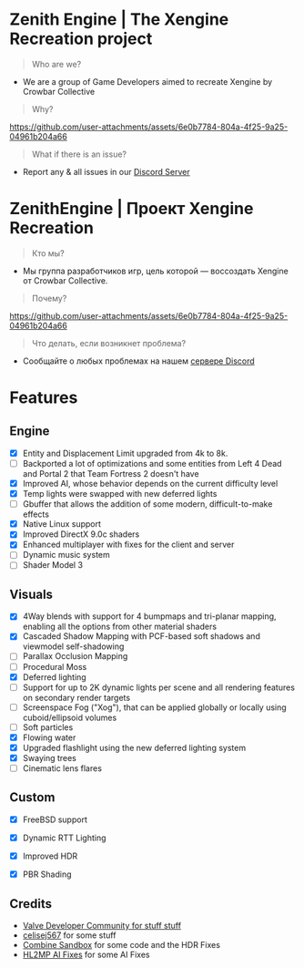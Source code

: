 # Zenith Engine | The Xengine Recreation project
> Who are we?
- We are a group of Game Developers aimed to recreate Xengine by Crowbar Collective
> Why?

https://github.com/user-attachments/assets/6e0b7784-804a-4f25-9a25-04961b204a66

> What if there is an issue?
- Report any & all issues in our [Discord Server](https://discord.gg/zUFpD4WKrW)

# ZenithEngine | Проект Xengine Recreation
>Кто мы?
- Мы группа разработчиков игр, цель которой — воссоздать Xengine от Crowbar Collective.
> Почему?

https://github.com/user-attachments/assets/6e0b7784-804a-4f25-9a25-04961b204a66

> Что делать, если возникнет проблема?
- Сообщайте о любых проблемах на нашем [сервере Discord](https://discord.gg/zUFpD4WKrW)

# Features
## Engine
- [X] Entity and Displacement Limit upgraded from 4k to 8k.
- [ ] Backported a lot of optimizations and some entities from  Left 4 Dead and Portal 2 that  Team Fortress 2 doesn't have
- [X] Improved AI, whose behavior depends on the current difficulty level
- [X] Temp lights were swapped with new deferred lights
- [ ] Gbuffer that allows the addition of some modern, difficult-to-make effects
- [X] Native  Linux support
- [X] Improved DirectX 9.0c shaders
- [X] Enhanced multiplayer with fixes for the client and server
- [ ] Dynamic music system
- [ ] Shader Model 3
## Visuals
- [X] 4Way blends with support for 4 bumpmaps and tri-planar mapping, enabling all the options from other material shaders
- [X] Cascaded Shadow Mapping with PCF-based soft shadows and viewmodel self-shadowing
- [ ] Parallax Occlusion Mapping
- [ ] Procedural Moss
- [X] Deferred lighting
- [ ] Support for up to 2K dynamic lights per scene and all rendering features on secondary render targets
- [ ] Screenspace Fog ("Xog"), that can be applied globally or locally using cuboid/ellipsoid volumes
- [ ] Soft particles
- [X] Flowing water
- [X] Upgraded flashlight using the new deferred lighting system
- [X] Swaying trees
- [ ] Cinematic lens flares
## Custom
- [X] FreeBSD support
- [X] Dynamic RTT Lighting
- [X] Improved HDR
- [X] PBR Shading 


## Credits
- [Valve Developer Community for stuff stuff](https://developer.valvesoftware.com/)
- [celisej567](https://github.com/celisej567) for some stuff
- [Combine Sandbox](https://combine-sandbox.github.io/) for some code and the HDR Fixes
- [HL2MP AI Fixes](https://github.com/lunar0724/source-sdk-2013-multiplayer-fixes) for some AI Fixes
